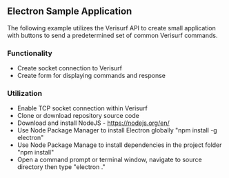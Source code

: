 ## Electron Sample Application

The following example utilizes the Verisurf API to create small application with buttons to send a predetermined set of common Verisurf commands.

### Functionality

- Create socket connection to Verisurf
- Create form for displaying commands and response

### Utilization

- Enable TCP socket connection within Verisurf
- Clone or download repository source code
- Download and install NodeJS - https://nodejs.org/en/
- Use Node Package Manager to install Electron globally "npm install -g electron"
- Use Node Package Manage to install dependencies in the project folder "npm install"
- Open a command prompt or terminal window, navigate to source directory then type "electron ."
